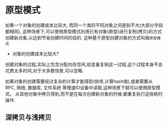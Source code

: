 # 原型模式

如果一个对象的创建成本比较大, 而同一个类的不同对象之间差别不大(大部分字段都相同), 这种场景下,可以使用原型模式利用已有对象(原型)进行复制(拷贝)的方式创建新对象,以达到节省创建时间的目的. 
这种基于原型创建对象的方式叫做`原型模式`

- 对象的创建成本比较大?

创建对象的过程,实际上包含分配内存空间,给变量复制这一过程,这个过程本身不会花费太多时间,对于大多数场景,可以忽略.

如果对象的创建需要经过复杂的计算才能得到(排序,计算hash值),或者需要从 RPC, 网络, 数据库, 文件系统 等慢速IO设备中读取,这种场景下就可以使用原型模式。
从其他对象中拷贝得到,而不是在每次创建新对象的时候,都重复执行这些耗时操作.

## 深拷贝与浅拷贝

